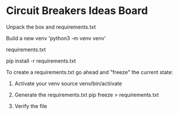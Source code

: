 # Circuit Breakers Ideas Board

Unpack the box and requirements.txt

Build a new venv 'python3 -m venv venv'

requirements.txt

pip install -r requirements.txt

To create a requirements.txt go ahead and "freeze" the current state:

1. Activate your venv
    source venv/bin/actiivate

2. Generate the requirements.txt
    pip freeze > requirements.txt

3. Verify the file